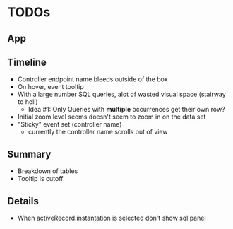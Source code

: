 # TODOs

## App

## Timeline

- Controller endpoint name bleeds outside of the box
- On hover, event tooltip
- With a large number SQL queries, alot of wasted visual space (stairway to hell)
  - Idea #1: Only Queries with **multiple** occurrences get their own row?
- Initial zoom level seems doesn't seem to zoom in on the data set
- "Sticky" event set (controller name)
  - currently the controller name scrolls out of view


## Summary

- Breakdown of tables
- Tooltip is cutoff


## Details

- When activeRecord.instantation is selected don't show sql panel
